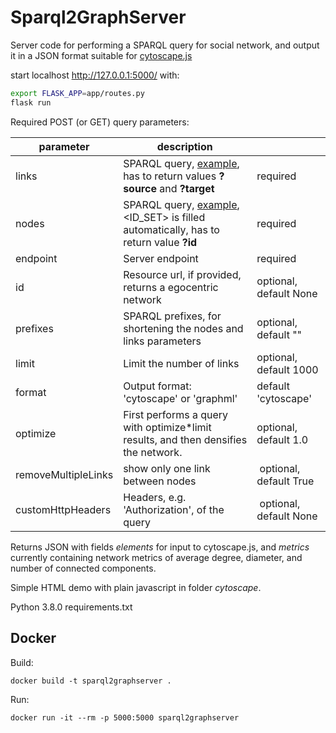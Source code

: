 # Sparql2GraphServer
Server code for performing a SPARQL query for social network, and output it in a JSON format suitable for [cytoscape.js](https://js.cytoscape.org/)

start localhost http://127.0.0.1:5000/ with:
```sh
export FLASK_APP=app/routes.py
flask run
```
Required POST (or GET) query parameters:

| parameter | description | |
| ------ | ------ | ------ |
| links | SPARQL query, [example](https://version.aalto.fi/gitlab/seco/hy-matrikkeli/raw/master/queries/relation_links1640.sparql), has to return values **?source** and **?target** | required |
| nodes | SPARQL query, [example](https://version.aalto.fi/gitlab/seco/hy-matrikkeli/raw/master/queries/relation_nodes.sparql), <ID_SET> is filled automatically, has to return value **?id** | required |
| endpoint | Server endpoint | required |
| id | Resource url, if provided, returns a egocentric network | optional, default None |
| prefixes | SPARQL prefixes, for shortening the nodes and links parameters | optional, default "" |
| limit | Limit the number of links | optional, default 1000 |
| format | Output format: 'cytoscape' or 'graphml' | default 'cytoscape'|
| optimize | First performs a query with optimize*limit results, and then densifies the network. | optional, default 1.0 |
| removeMultipleLinks | show only one link between nodes | optional, default True |
| customHttpHeaders | Headers, e.g. 'Authorization', of the query | optional, default None |

Returns JSON with fields *elements* for input to cytoscape.js, and *metrics* currently containing network metrics of average degree, diameter, and number of connected components.

Simple HTML demo with plain javascript in folder *cytoscape*.

Python 3.8.0
requirements.txt

## Docker

Build:

`docker build -t sparql2graphserver .`

Run:

`docker run -it --rm -p 5000:5000 sparql2graphserver`
